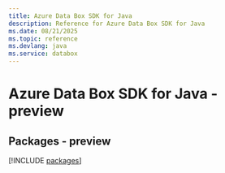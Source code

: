```yaml
---
title: Azure Data Box SDK for Java
description: Reference for Azure Data Box SDK for Java
ms.date: 08/21/2025
ms.topic: reference
ms.devlang: java
ms.service: databox
---
```

# Azure Data Box SDK for Java - preview
## Packages - preview
[!INCLUDE [packages](data-box-index.md)]